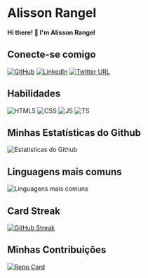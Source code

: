 # Alisson Rangel
**Hi there! 👋 I'm Alisson Rangel**

## Conecte-se comigo
[![GitHub](https://img.shields.io/badge/GitHub-282c34?style=for-the-badge&logo=github&logoColor=85a96d)](https://github.com/alissonrangel)
[![LinkedIn](https://img.shields.io/badge/LinkedIn-282c34?style=for-the-badge&logo=linkedin&logoColor=85a96d)](https://www.linkedin.com/in/alisson-rangel/)
[![Twitter URL](https://img.shields.io/badge/Twitter-282c34?style=for-the-badge&logo=twitter&logoColor=85a96d)](https://twitter.com/alissonrangel10)


## Habilidades
![HTML5](https://img.shields.io/badge/HTML5-282c34?style=for-the-badge&logo=html5) 
![CSS](https://img.shields.io/badge/css-282c34?style=for-the-badge&logo=CSS3)
![JS](https://img.shields.io/badge/JAVASCRIPT-282c34?style=for-the-badge&logo=Javascript&)
![TS](https://img.shields.io/badge/TYPESCRIPT-282c34?style=for-the-badge&logo=Typescript&)


## Minhas Estatísticas do Github
![Estatísticas do Github](https://github-readme-stats.vercel.app/api?username=alissonrangel&show_icons=true&theme=onedark)

## Linguagens mais comuns
![Linguagens mais comuns](https://github-readme-stats.vercel.app/api/top-langs/?username=alissonrangel&layout=compact&langs_count=6&theme=onedark)

## Card Streak
[![GitHub Streak](https://streak-stats.demolab.com/?user=alissonrangel&theme=onedark&background=282c34&border=30A3DC&dates=df6d74)](https://git.io/streak-stats)

## Minhas Contribuições
[![Repo Card](https://github-readme-stats.vercel.app/api/pin/?username=alissonrangel&repo=dio-lab-open-source&bg_color=282c34&border_color=fff&show_icons=true&icon_color=85a96d&title_color=e4bf7a&text_color=df6d74)](https://github.com/alissonrangel/dio-lab-open-source)

<!--
**alissonrangel/alissonrangel** is a ✨ _special_ ✨ repository because its `README.md` (this file) appears on your GitHub profile.

Here are some ideas to get you started:

- 🔭 I’m currently working on ...
- 🌱 I’m currently learning ...
- 👯 I’m looking to collaborate on ...
- 🤔 I’m looking for help with ...
- 💬 Ask me about ...
- 📫 How to reach me: ...
- 😄 Pronouns: ...
- ⚡ Fun fact: ...
<div> 
 <a href = "mailto:alisson.rangel@hotmail.com"><img src="https://img.shields.io/badge/-Gmail-%23333?style=for-the-badge&logo=gmail&logoColor=white" target="_blank"></a>
  <a href="https://www.linkedin.com/in/alisson-rangel/" target="_blank"><img src="https://img.shields.io/badge/-LinkedIn-%230077B5?style=for-the-badge&logo=linkedin&logoColor=white" target="_blank"></a> 
</div>
<a href="https://www.linkedin.com/in/alisson-rangel/" target="_blank">
  <img src="https://cdn.jsdelivr.net/gh/devicons/devicon/icons/linkedin/linkedin-original-wordmark.svg" height="50px" />
</a> 
-->

